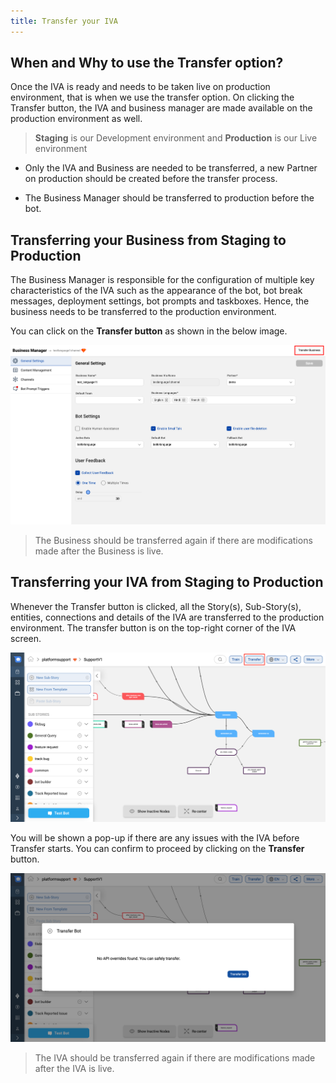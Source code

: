 ```yaml
---
title: Transfer your IVA
---
```


## When and Why to use the Transfer option?

Once the IVA is ready and needs to be taken live on production environment, that is when we use the transfer option. On clicking the Transfer button, the IVA and business manager are made available on the production environment as well.

> **Staging** is our Development environment and **Production** is our Live environment

- Only the IVA and Business are needed to be transferred, a new Partner on production should be created before the transfer process.

- The Business Manager should be transferred to production before the bot.

## Transferring your Business from Staging to Production

The Business Manager is responsible for the configuration of multiple key characteristics of the IVA such as the appearance of the bot, bot break messages, deployment settings, bot prompts and taskboxes. Hence, the business needs to be transferred to the production environment.

You can click on the **Transfer button** as shown in the below image.

![TB_1](assets/Business14.png)

> The Business should be transferred again if there are modifications made after the Business is live.

## Transferring your IVA from Staging to Production

Whenever the Transfer button is clicked, all the Story(s), Sub-Story(s), entities, connections and details of the IVA are transferred to the production environment. The transfer button is on the top-right corner of the IVA screen.

![TB_3](assets/TB3.png)

You will be shown a pop-up if there are any issues with the IVA before Transfer starts. You can confirm to proceed by clicking on the **Transfer** button.

![TB_4](assets/TB4.png)

> The IVA should be transferred again if there are modifications made after the IVA is live.
